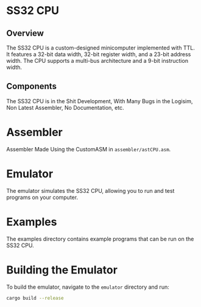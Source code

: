 # SS32 CPU
## Overview
The SS32 CPU is a custom-designed minicomputer implemented with TTL. It features a 32-bit data width, 32-bit register width, and a 23-bit address width. The CPU supports a multi-bus architecture and a 9-bit instruction width.

## Components
The SS32 CPU is in the Shit Development, With Many Bugs in the Logisim, Non Latest Assembler, No Documentation, etc.
# Assembler

Assembler Made Using the CustomASM in `assembler/astCPU.asm`.

# Emulator
The emulator simulates the SS32 CPU, allowing you to run and test programs on your computer.
# Examples
The examples directory contains example programs that can be run on the SS32 CPU.
# Building the Emulator
To build the emulator, navigate to the `emulator` directory and run:
```bash
cargo build --release
```